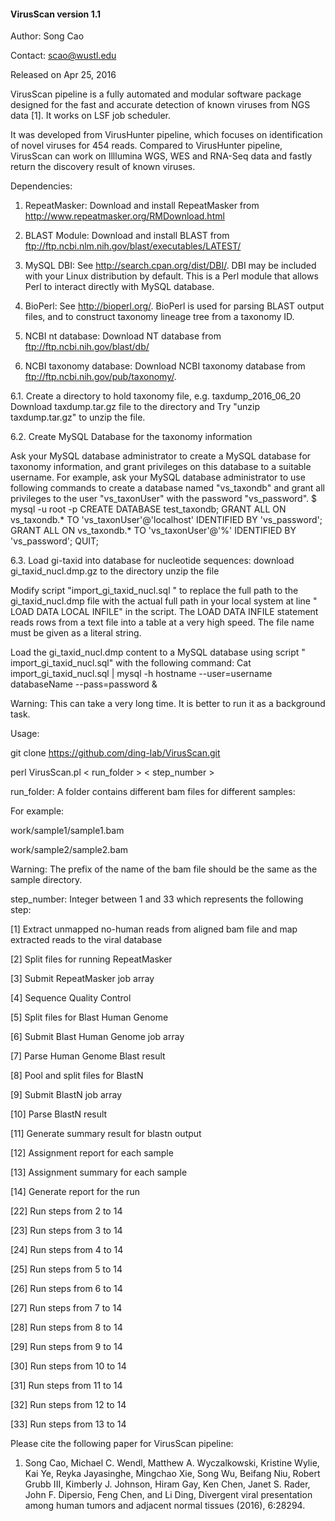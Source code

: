#### VirusScan version 1.1 ####

Author: Song Cao

Contact: scao@wustl.edu

Released on Apr 25, 2016

VirusScan pipeline is a fully automated and modular software package designed for the fast 
and accurate detection of known viruses from NGS data [1]. It works on LSF job scheduler. 

It was developed from VirusHunter pipeline, which focuses on identification of novel viruses for 454 reads. 
Compared to VirusHunter pipeline, VirusScan can work on Illlumina WGS, WES and RNA-Seq data and fastly return 
the discovery result of known viruses.  

Dependencies:

1. RepeatMasker: Download and install RepeatMasker from http://www.repeatmasker.org/RMDownload.html

2. BLAST Module: Download and install BLAST from ftp://ftp.ncbi.nlm.nih.gov/blast/executables/LATEST/

3. MySQL DBI: See http://search.cpan.org/dist/DBI/. DBI may be included with your Linux distribution by default. This is a Perl module that allows Perl to interact directly with MySQL database.

4. BioPerl: See http://bioperl.org/. BioPerl is used for parsing BLAST output files, and to construct taxonomy lineage tree from a taxonomy ID.  

5. NCBI nt database: Download NT database from ftp://ftp.ncbi.nih.gov/blast/db/

6. NCBI taxonomy database: Download NCBI taxonomy database from ftp://ftp.ncbi.nih.gov/pub/taxonomy/. 


6.1. Create a directory to hold taxonomy file, e.g. taxdump_2016_06_20
Download taxdump.tar.gz file to the directory and Try "unzip taxdump.tar.gz" to unzip the file. 

6.2. Create MySQL Database for the taxonomy information

Ask your MySQL database administrator to create a MySQL database for taxonomy information, and grant privileges on this database to a suitable username. 
For example, ask your MySQL database administrator to use following commands to create a database named "vs_taxondb" and grant all privileges to the user "vs_taxonUser" with the password "vs_password".
$ mysql -u root -p
CREATE DATABASE test_taxondb;
GRANT ALL ON vs_taxondb.* TO 'vs_taxonUser'@'localhost' IDENTIFIED BY 'vs_password';
GRANT ALL ON vs_taxondb.* TO 'vs_taxonUser'@'%' IDENTIFIED BY 'vs_password';
QUIT;

6.3. Load gi-taxid into database for nucleotide sequences:
download gi_taxid_nucl.dmp.gz to the directory
unzip the file

Modify script "import_gi_taxid_nucl.sql " to replace the full path to the gi_taxid_nucl.dmp file with the actual full path in your local system at line " LOAD DATA LOCAL INFILE" in the script. 
The LOAD DATA INFILE statement reads rows from a text file into a table at a very high speed. The file name must be given as a literal string.

Load the gi_taxid_nucl.dmp content to a MySQL database using script " import_gi_taxid_nucl.sql" with the following command:
Cat import_gi_taxid_nucl.sql | mysql -h hostname --user=username databaseName --pass=password &

Warning: This can take a very long time. It is better to run it as a background task. 

Usage: 

git clone https://github.com/ding-lab/VirusScan.git

perl VirusScan.pl < run_folder > < step_number >

run_folder: A folder contains different bam files for different samples: 

For example: 

work/sample1/sample1.bam 

work/sample2/sample2.bam

Warning: The prefix of the name of the bam file should be the same as the sample directory.

step_number: Integer between 1 and 33 which represents the following step: 

[1] Extract unmapped no-human reads from aligned bam file and map extracted reads to the viral database

[2] Split files for running RepeatMasker

[3] Submit RepeatMasker job array

[4] Sequence Quality Control

[5] Split files for Blast Human Genome

[6] Submit Blast Human Genome job array

[7] Parse Human Genome Blast result

[8] Pool and split files for BlastN

[9] Submit BlastN job array

[10] Parse BlastN result

[11] Generate summary result for blastn output

[12] Assignment report for each sample

[13] Assignment summary for each sample

[14] Generate report for the run

[22] Run steps from 2 to 14

[23] Run steps from 3 to 14

[24] Run steps from 4 to 14

[25] Run steps from 5 to 14

[26] Run steps from 6 to 14

[27] Run steps from 7 to 14

[28] Run steps from 8 to 14

[29] Run steps from 9 to 14

[30] Run steps from 10 to 14

[31] Run steps from 11 to 14

[32] Run steps from 12 to 14

[33] Run steps from 13 to 14 

Please cite the following paper for VirusScan pipeline:

1. Song Cao, Michael C. Wendl, Matthew A. Wyczalkowski, Kristine Wylie, Kai Ye, Reyka Jayasinghe, Mingchao Xie, Song Wu, Beifang Niu, Robert Grubb III, Kimberly J. Johnson, Hiram Gay, Ken Chen, Janet S. Rader,  John F. Dipersio, Feng Chen, and Li Ding, Divergent viral presentation among human tumors and adjacent normal tissues (2016), 6:28294. 

